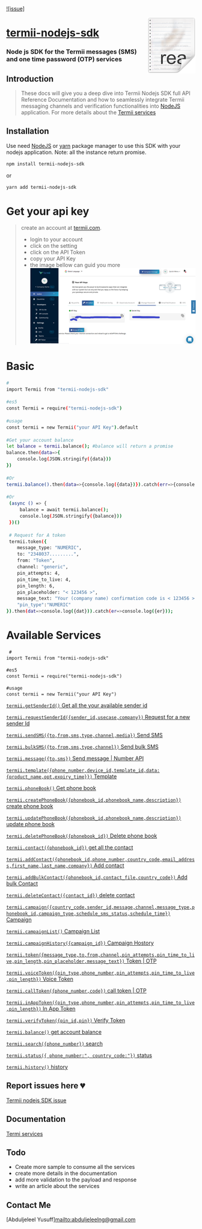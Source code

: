 [![issue]](https://img.shields.io/github/issues/abduljeleelng/termii-nodejs-sdk?label=issues)


<!-- [![Awesome](https://cdn.rawgit.com/sindresorhus/awesome/d7305f38d29fed78fa85652e3a63e154dd8e8829/media/badge.svg)](https://github.com/abduljeleelng/#readme) :joy: 💖
![npm bundle size](https://img.shields.io/bundlephobia/min/termii?color=yellow&label=Termii&logo=awsome)
-->


<img src="icon.png" align="right" />

# [termii-nodejs-sdk](https://developers.termii.com/)
### Node js SDK for the Termii messages (SMS) and one time password (OTP) services
## Introduction
>  These docs will give you a deep dive into Termii Nodejs SDK full  API Reference Documentation and how to seamlessly integrate Termii messaging channels and verification functionalities into [NodeJS](https://nodejs.org/) application.
> For more details about the [Termii services](https://developers.termii.com/)

## Installation

Use need [NodeJS](https://nodejs.org/) or [yarn](https://yarnpkg.com) package manager to use this SDK with your nodejs application.
Note: all the instance return promise.

```bash
npm install termii-nodejs-sdk
```
or

```bash
yarn add termii-nodejs-sdk
```
# Get your api key
> create an account at [termii.com](termii.com).
> - login to your account
> - click on the setting
> - click on the API Token
> - copy your API Key
> - the image bellow can guid you more
     ![termii API console!](termiiapi.png "API cosole")
>
>
# Basic
```bash
#
import Termii from "termii-nodejs-sdk"

#es5
const Termii = require("termii-nodejs-sdk")

#usage 
const termii = new Termii("your API Key").default

#Get your account balance 
let balance = termii.balance(); #balance will return a promise
balance.then(data=>{
    console.log(JSON.stringify({data}))
})

#Or
termii.balance().then(data=>{console.log({data})}).catch(err=>{console.log({err})})

#Or
 (async () => {
     balance = await termii.balance();
     console.log(JSON.stringify({balance}))
 })()
 
 # Request for A token 
 termii.token({
    message_type: "NUMERIC",
    to: "2348037.........",
    from: "Token",
    channel: "generic",
    pin_attempts: 4,
    pin_time_to_live: 4,
    pin_length: 6,
    pin_placeholder: "< 123456 >",
    message_text: "Your (company name) confirmation code is < 123456 >. It expires in 30 minutes",
    "pin_type":"NUMERIC"
}).then(dat=>console.log({dat})).catch(er=>console.log({er}));
```

# Available Services
```
 #
import Termii from "termii-nodejs-sdk"

#es5
const Termii = require("termii-nodejs-sdk")

#usage 
const termii = new Termii("your API Key")
 ```

[`termii.getSenderId()` Get all the your available sender id ](docs/senderId.md)

[`termii.requestSenderId({sender_id,usecase,company})` Request for a new sender Id ](docs/requestSenderId.md)

[`termii.sendSMS({to,from,sms,type,channel,media})` Send SMS ]()

[`termii.bulkSMS({to,from,sms,type,channel})` Send bulk SMS ]()

[`termii.message({to,sms})` Send message | Number API ]()

[`termii.template({phone_number,device_id,template_id,data:{product_name,opt,expiry_time}})` Template ]()

[`termii.phoneBook()` Get phone book ]()

[`termii.createPhoneBook({phonebook_id,phonebook_name,description})` create phone book ]()
 
[`termii.updatePhoneBook({phonebook_id,phonebook_name,description})` update phone book ]()

[`termii.deletePhoneBook({phonebook_id})` Delete phone book ]()

[`termii.contact({phonebook_id})` get all the contact ]()

[`termii.addContact({phonebook_id,phone_number,country_code,email_address,first_name,last_name,company})` Add contact ]()

[`termii.addBulkContact({phonebook_id,contact_file,country_code})` Add bulk Contact ]()

[`termii.deleteContact({contact_id})` delete contact ]()

[`termii.campaign({country_code,sender_id,message,channel,message_type,phonebook_id,campaign_type,schedule_sms_status,schedule_time})` Campaign ]()

[`termii.campaignList()` Campaign List ]()

[`termii.campaignHistory({campaign_id})` Campaign Hostory ]()

[`termii.token({message_type,to,from,channel,pin_attempts,pin_time_to_live,pin_length,pin_placeholder,message_text})` Token | OTP ]()

[`termii.voiceToken({pin_type,phone_number,pin_attempts,pin_time_to_live,pin_length})` Voice Token]()

[`termii.callToken({phone_number,code})` call token | OTP ]()

[`termii.inAppToken({pin_type,phone_number,pin_attempts,pin_time_to_live,pin_length})` In App Token ]()

[`termii.verifyToken({pin_id,pin})` Verify Token ]()

[`termii.balance()` get account balance ]()

[`termii.search({phone_number})` search ]()

[`termii.status({ phone_number:", country_code:"})` status ]()

[`termii.history()` history ]()



## Report issues here 💔
[Termii nodejs SDK issue](https://github.com/abduljeleelng/termii-nodejs-sdk/issues)

## Documentation
[Termi services](https://termii.com)

## Todo 
- Create more sample to consume all the services 
- create more details in the documentation
- add more validation to the payload and response
- write an article about the services


## Contact Me
[Abduljeleel Yusuff]<mailto:abduljeleelng@gmail.com> 


